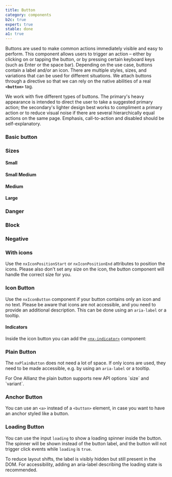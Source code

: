 ```yaml
---
title: Button
category: components
b2c: true
expert: true
stable: done
a1: true
---
```


Buttons are used to make common actions immediately visible and easy to perform. This component allows users to trigger an action – either by clicking on or tapping the button, or by pressing certain keyboard keys (such as Enter or the space bar). Depending on the use case, buttons contain a label and/or an icon. There are multiple styles, sizes, and variations that can be used for different situations. We attach buttons through a directive so that we can rely on the native abilities of a real **`<button>`** tag.

We work with five different types of buttons. The primary's heavy appearance is intended to direct the user to take a suggested primary action; the secondary's lighter design best works to compliment a primary action or to reduce visual noise if there are several hierarchically equal actions on the same page. Emphasis, call-to-action and disabled should be self-explanatory.

### Basic button

<!-- example(button) -->

### Sizes

#### Small

<!-- example(button-small) -->

#### Small Medium

<!-- example(button-small-medium) -->

#### Medium

<!-- example(button-medium) -->

#### Large

<!-- example(button-large) -->

### Danger

<!-- example(button-danger) -->

### Block

<!-- example(button-block) -->

### Negative

<!-- example(button-negative) -->

### With icons

Use the `nxIconPositionStart` or `nxIconPositionEnd` attributes to position the icons. Please also don't set any size on the icon, the button component will handle the correct size for you.

<!-- example(button-with-icon) -->

### Icon Button

Use the `nxIconButton` component if your button contains only an icon and no text. Please be aware that icons are not accessible, and you need to provide an additional description. This can be done using an `aria-label` or a tooltip.

<!-- example(button-icon) -->

#### Indicators

Inside the icon button you can add the [`<nx-indicator>`](./documentation/indicator/overview) component:

<!-- example(button-icon-indicator) -->

### Plain Button

The `nxPlainButton` does not need a lot of space. If only icons are used, they need to be made accessible, e.g. by using an `aria-label` or a tooltip.

<!-- example(button-plain) -->

<div class="docs-a1">
For One Allianz the plain button supports new API options `size` and `variant`.

<!-- example(button-plain-a1) -->
</div>

### Anchor Button

You can use an `<a>` instead of a `<button>` element, in case you want to have an anchor styled like a button.

<!-- example(anchor-button) -->

### Loading Button

You can use the input `loading` to show a loading spinner inside the button.
The spinner will be shown instead of the button label, and the button will not trigger click events while `loading` is `true`.

To reduce layout shifts, the label is visibly hidden but still present in the DOM.
For accessibility, adding an aria-label describing the loading state is recommended.

<!-- example(button-loading) -->
